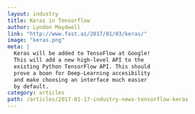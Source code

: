 ```yaml
---
layout: industry
title: Keras in Tensorflow
author: Lyndon Maydwell
link: "http://www.fast.ai/2017/01/03/keras/"
image: "keras.png"
meta: |
  Keras will be added to TensoFlow at Google!
  This will add a new high-level API to the
  existing Python TensorFlow API. This should
  prove a boon for Deep-Learning accesibility
  and make choosing an interface much easier
  by default.
category: articles
path: /articles/2017-01-17-industry-news-tensorflow-keras
---
```


